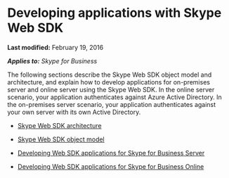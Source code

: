 
# Developing applications with Skype Web SDK

 **Last modified:** February 19, 2016

 _**Applies to:** Skype for Business_

The following sections describe the Skype Web SDK object model and architecture, and explain how to develop applications for on-premises server and online server using the Skype Web SDK. In the online server scenario, your application authenticates against Azure Active Directory. In the on-premises server scenario, your application authenticates against your own server with its own Active Directory.


- [Skype Web SDK architecture](Architecture.md)  
    
- [Skype Web SDK object model](ObjectModel.md)  
    
- [Developing Web SDK applications for Skype for Business Server](DevelopForSkypeforBusiness.md)  

- [Developing Web SDK applications for Skype for Business Online](DevelopWebSDKappsForSfBOnline.md)  
    

